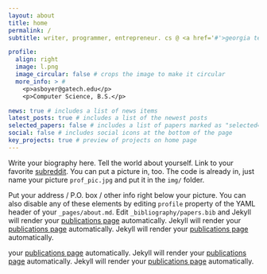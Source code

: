 ```yaml
---
layout: about
title: home
permalink: /
subtitle: writer, programmer, entrepreneur. cs @ <a href='#'>georgia tech</a>.

profile:
  align: right
  image: l.png
  image_circular: false # crops the image to make it circular
  more_info: > # 
    <p>asboyer@gatech.edu</p>
    <p>Computer Science, B.S.</p>

news: true # includes a list of news items
latest_posts: true # includes a list of the newest posts
selected_papers: false # includes a list of papers marked as "selected={true}"
social: false # includes social icons at the bottom of the page
key_projects: true # preview of projects on home page
---
```


Write your biography here. Tell the world about yourself. Link to your favorite [subreddit](http://reddit.com). You can put a picture in, too. The code is already in, just name your picture `prof_pic.jpg` and put it in the `img/` folder.

Put your address / P.O. box / other info right below your picture. You can also disable any of these elements by editing `profile` property of the YAML header of your `_pages/about.md`. Edit `_bibliography/papers.bib` and Jekyll will render your [publications page](/al-folio/publications/) automatically. Jekyll will render your [publications page](/al-folio/publications/) automatically. Jekyll will render your [publications page](/al-folio/publications/) automatically.

your [publications page](/al-folio/publications/) automatically. Jekyll will render your [publications page](/al-folio/publications/) automatically. Jekyll will render your [publications page](/al-folio/publications/) automatically.